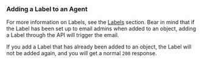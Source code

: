 ### Adding a Label to an Agent

For more information on Labels, see the [Labels](#label-object) section. Bear in mind that if the Label has been set up to email admins when added to an object, adding a Label through the API will trigger the email.

If you add a Label that has already been added to an object, the Label will not be added again, and you will get a normal `200` response.

